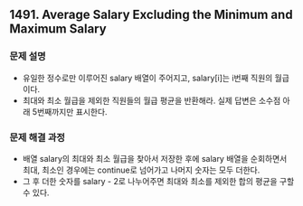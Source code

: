## 1491. Average Salary Excluding the Minimum and Maximum Salary
### 문제 설명
- 유일한 정수로만 이루어진 salary 배열이 주어지고, salary[i]는 i번째 직원의 월급이다.
- 최대와 최소 월급을 제외한 직원들의 월급 평균을 반환해라. 실제 답변은 소수점 아래 5번째까지만 표시한다.
​
### 문제 해결 과정
- 배열 salary의 최대와 최소 월급을 찾아서 저장한 후에 salary 배열을 순회하면서 최대, 최소인 경우에는 continue로 넘어가고 나머지 숫자는 모두 더한다.
- 그 후 더한 숫자를 salary - 2로 나누어주면 최대와 최소를 제외한 합의 평균을 구할 수 있다.
